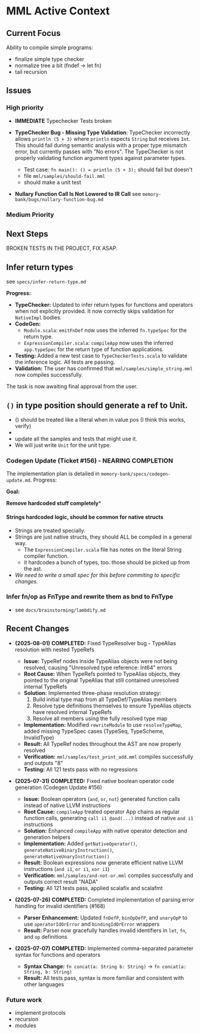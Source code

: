 # MML Active Context

## Current Focus

Ability to compile simple programs:
 - finalize simple type checker
 - normalize tree a bit (fndef -> let fn)
 - tail recursion


## Issues

### High priority

* **IMMEDIATE** Typechecker Tests broken

* **TypeChecker Bug - Missing Type Validation**: TypeChecker incorrectly allows `println (5 + 3)` where `println` expects `String` but receives `Int`. This should fail during semantic analysis with a proper type mismatch error, but currently passes with "No errors". The TypeChecker is not properly validating function argument types against parameter types.
  - Test case: `fn main(): () = println (5 + 3);` should fail but doesn't
  - file `mml/samples/should-fail.mml`
  - should make a unit test

* **Nullary Function Call Is Not Lowered to IR Call**
  see `memory-bank/bugs/nullary-function-bug.md` 


### Medium Priority

## Next Steps

BROKEN TESTS IN THE PROJECT, FIX ASAP.


## Infer return types
see `specs/infer-return-type.md`

**Progress:**
- **TypeChecker:** Updated to infer return types for functions and operators when not explicitly provided. It now correctly skips validation for `NativeImpl` bodies.
- **CodeGen:**
  - `Module.scala`: `emitFnDef` now uses the inferred `fn.typeSpec` for the return type.
  - `ExpressionCompiler.scala`: `compileApp` now uses the inferred `app.typeSpec` for the return type of function applications.
- **Testing:** Added a new test case to `TypeCheckerTests.scala` to validate the inference logic. All tests are passing.
- **Validation:** The user has confirmed that `mml/samples/simple_string.mml` now compiles successfully.

The task is now awaiting final approval from the user.

## `()` in type position should generate a ref to Unit. 

 * () should be treated like a literal when in value pos (I think this works, verify)
 * 
 * update all the samples and tests that might use it.
 * We will just write `Unit` for the unit type.



### Codegen Update (Ticket #156) - NEARING COMPLETION
The implementation plan is detailed in `memory-bank/specs/codegen-update.md`. Progress:

**Goal:** 

**Remove hardcoded stuff completely***

#### Strings hardcoded logic, should be common for native structs

  * Strings are treated specially.
  * Strings are just native structs, they should ALL be compiled in a general way.
    * The `ExpressionCompiler.scala` file has notes on the literal String compiler function.
    * it hardcodes a bunch of types, too. those should be picked up from the ast.
  * *We need to write a small spec for this before commiting to specific changes.*


### Infer fn/op as FnType and rewrite them as bnd to FnType

* see `docs/brainstorming/lambdify.md`


## Recent Changes

* **(2025-08-01)** **COMPLETED:** Fixed TypeResolver bug - TypeAlias resolution with nested TypeRefs
  - **Issue:** TypeRef nodes inside TypeAlias objects were not being resolved, causing "Unresolved type reference: Int64" errors
  - **Root Cause:** When TypeRefs pointed to TypeAlias objects, they pointed to the original TypeAlias that still contained unresolved internal TypeRefs
  - **Solution:** Implemented three-phase resolution strategy:
    1. Build initial type map from all TypeDef/TypeAlias members
    2. Resolve type definitions themselves to ensure TypeAlias objects have resolved internal TypeRefs
    3. Resolve all members using the fully resolved type map
  - **Implementation:** Modified `rewriteModule` to use `resolveTypeMap`, added missing TypeSpec cases (TypeSeq, TypeScheme, InvalidType)
  - **Result:** All TypeRef nodes throughout the AST are now properly resolved
  - **Verification:** `mml/samples/test_print_add.mml` compiles successfully and outputs "8"
  - **Testing:** All 121 tests pass with no regressions

* **(2025-07-31)** **COMPLETED:** Fixed native boolean operator code generation (Codegen Update #156)
  - **Issue:** Boolean operators (`and`, `or`, `not`) generated function calls instead of native LLVM instructions
  - **Root Cause:** `compileApp` treated operator App chains as regular function calls, generating `call i1 @and(...)` instead of native `and i1` instructions
  - **Solution:** Enhanced `compileApp` with native operator detection and generation helpers
  - **Implementation:** Added `getNativeOperator()`, `generateNativeBinaryInstruction()`, `generateNativeUnaryInstruction()`
  - **Result:** Boolean expressions now generate efficient native LLVM instructions (`and i1`, `or i1`, `xor i1`)
  - **Verification:** `mml/samples/and-not-or.mml` compiles successfully and outputs correct result "NADA"
  - **Testing:** All 121 tests pass, applied scalafix and scalafmt

* **(2025-07-26)** **COMPLETED:** Completed implementation of parsing error handling for invalid identifiers (#168)
  - **Parser Enhancement:** Updated `fnDefP`, `binOpDefP`, and `unaryOpP` to use `operatorIdOrError` and `bindingIdOrError` wrappers
  - **Result:** Parser now gracefully handles invalid identifiers in `let`, `fn`, and `op` definitions

* **(2025-07-07)** **COMPLETED:** Implemented comma-separated parameter syntax for functions and operators
  - **Syntax Change:** `fn concat(a: String b: String)` → `fn concat(a: String, b: String)`
  - **Result:** All tests pass, syntax is more familiar and consistent with other languages








### Future work        

* implement protocols 
* recursion 
* modules

